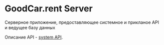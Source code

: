 # GoodCar.rent Server

Серверное приложение, предоставляющее системное и прикланое API и ведущее базу данных

Описание API - [system API](../system/system-api.md).



